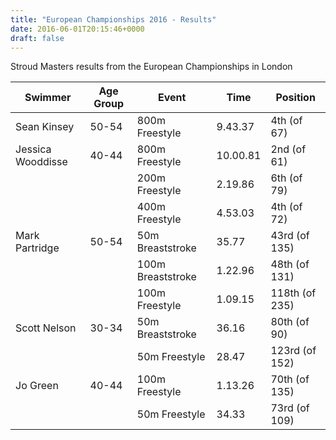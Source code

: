```yaml
---
title: "European Championships 2016 - Results"
date: 2016-06-01T20:15:46+0000
draft: false
---
```

Stroud Masters results from the European Championships in London




| Swimmer |Age Group |Event |Time |Position |
|---|---|---|---|---|
| Sean Kinsey |50-54 |800m Freestyle |9.43.37 |4th (of 67) |
| Jessica Wooddisse |40-44 |800m Freestyle |10.00.81 |2nd (of 61) |
|  | |200m Freestyle |2.19.86 |6th (of 79) |
|  | |400m Freestyle |4.53.03 |4th (of 72) |
| Mark Partridge |50-54 |50m Breaststroke |35.77 |43rd (of 135) |
|  | |100m Breaststroke |1.22.96 |48th (of 131) |
|  | |100m Freestyle |1.09.15 |118th (of 235) |
| Scott Nelson |30-34 |50m Breaststroke |36.16 |80th (of 90) |
|  | |50m Freestyle |28.47 |123rd (of 152) |
| Jo Green |40-44 |100m Freestyle |1.13.26 |70th (of 135) |
|  | |50m Freestyle |34.33 |73rd (of 109) |

